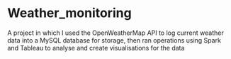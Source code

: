 # Weather_monitoring
A project in which I used the OpenWeatherMap API to log current weather data into a MySQL database for storage, then ran operations using Spark and Tableau to analyse and create visualisations for the data
